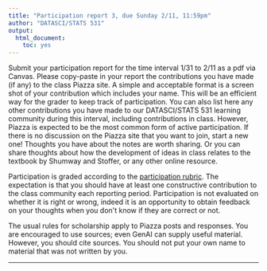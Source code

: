 ```yaml
---
title: "Participation report 3, due Sunday 2/11, 11:59pm"
author: "DATASCI/STATS 531"
output:
  html_document:
    toc: yes
---
```


Submit your participation report for the time interval 1/31 to 2/11 as a pdf via Canvas. Please copy-paste in your report the contributions you have made (if any) to the class Piazza site. A simple and acceptable format is a screen shot of your contribution which includes your name. This will be an efficient way for the grader to keep track of participation. You can also list here any other contributions you have made to our DATASCI/STATS 531 learning community during this interval, including contributions in class. However, Piazza is expected to be the most common form of active participation. If there is no discussion on the Piazza site that you want to join, start a new one! Thoughts you have about the notes are worth sharing. Or you can share thoughts about how the development of ideas in class relates to the textbook by Shumway and Stoffer, or any other online resource.

Participation is graded according to the [participation rubric](../rubric_participation.html). The expectation is that you should have at least one constructive contribution to the class community each reporting period. Participation is not evaluated on whether it is right or wrong, indeed it is an opportunity to obtain feedback on your thoughts when you don't know if they are correct or not.

The usual rules for scholarship apply to Piazza posts and responses. You are encouraged to use sources; even GenAI can supply useful material. However, you should cite sources. You should not put your own name to material that was not written by you.

------------
